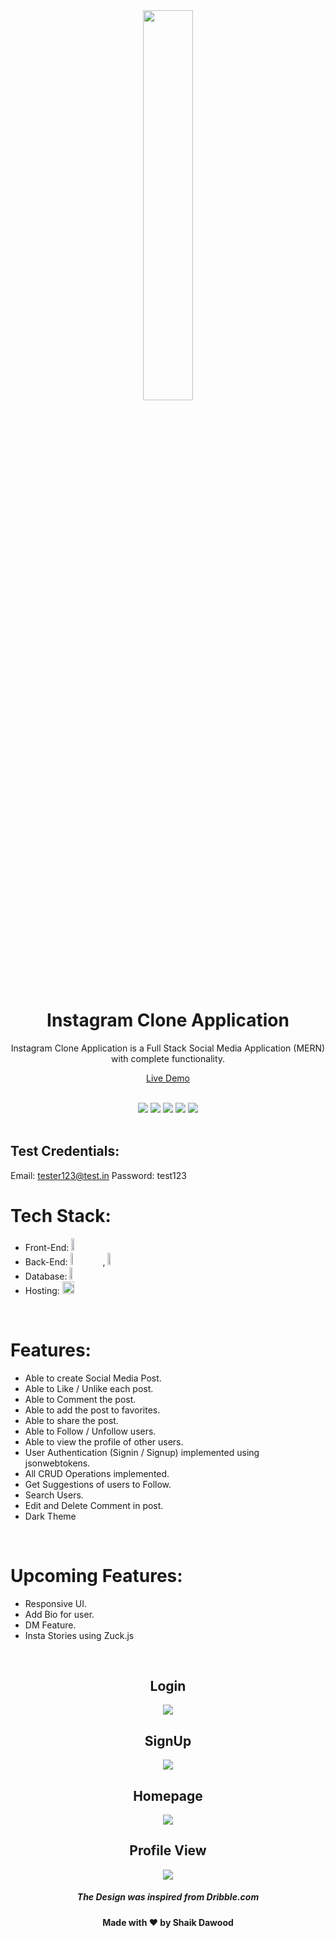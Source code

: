 <div align="center">
  <img src="https://i.ibb.co/bW6Rv8r/ins111.png" width="40%" />


  <h1> Instagram Clone Application</h1>
Instagram Clone Application is a Full Stack Social Media Application (MERN) with complete functionality.
  <br>

  <a href="https://ins-skd.herokuapp.com/"> Live Demo </a>
</div>

<br>
<div align="center">
<img src="https://img.shields.io/badge/Maintained%3F-yes-green.svg" /> <img src="https://badges.frapsoft.com/os/v2/open-source.svg?v=103" /> <img src="https://img.shields.io/badge/maintainer-dawoodxp97-blue" /> <img src="https://cdn.rawgit.com/sindresorhus/awesome/d7305f38d29fed78fa85652e3a63e154dd8e8829/media/badge.svg" /> <img src="https://img.shields.io/badge/Made%20With-Love-orange.svg" />
</div>

<br>

## Test Credentials:
Email: tester123@test.in
Password: test123

# Tech Stack:
- Front-End: <img src="https://img.shields.io/badge/React-20232A?style=for-the-badge&logo=react&logoColor=61DAFB" width="10%" height="20" />
- Back-End: <img src="https://img.shields.io/badge/node.js-%2343853D.svg?style=for-the-badge&logo=node.js&logoColor=white" width="10%" height="20"/> , <img src="https://img.shields.io/badge/express.js-%23404d59.svg?style=for-the-badge&logo=express&logoColor=%2361DAFB" width="10%" height="20"/> 
- Database: <img src="https://img.shields.io/badge/MongoDB-%234ea94b.svg?style=for-the-badge&logo=mongodb&logoColor=white" width="10%" height="20" />
- Hosting:  <img src="https://img.shields.io/badge/Heroku-Hosting-F1C40F?style=for-the-badge&logo=heroku&logoColor=white" width="20%" height="20" />


<br>

# Features:
- Able to create Social Media Post.
- Able to Like / Unlike each post.
- Able to Comment the post.
- Able to add the post to favorites.
- Able to share the post.
- Able to Follow / Unfollow users.
- Able to view the profile of other users.
- User Authentication (Signin / Signup) implemented using jsonwebtokens.
- All CRUD Operations implemented.
- Get Suggestions of users to Follow.
- Search Users.
- Edit and Delete Comment in post.
- Dark Theme


<br>

# Upcoming Features:
- Responsive UI.
- Add Bio for user.
- DM Feature.
- Insta Stories using Zuck.js

<br>
<div align="center">
  <h2> Login </h2>
  
  <img src="https://user-images.githubusercontent.com/77268355/136896518-98069d9b-469a-459c-9e91-1855c0585628.png" />
<br>
  <h2> SignUp </h2>
  
  <img src="https://user-images.githubusercontent.com/77268355/136896547-6667d2c6-eb15-4a8f-9cce-e6c0774af44a.png" />
<br>
  <h2> Homepage </h2>

  <img src="https://user-images.githubusercontent.com/77268355/136896599-45ca24cb-ee41-468e-ade3-5537a2897c7b.png" />
<br>
    <h2> Profile View </h2>

  <img src="https://user-images.githubusercontent.com/77268355/136896648-7d2b8018-2bed-498e-ba7c-910f1199c1ef.png" />
<br>
  <h5>The Design was inspired from Dribble.com</h5>
  <h4>Made with ❤️ by Shaik Dawood</h4>

</div>
